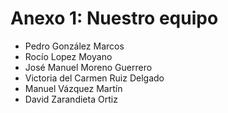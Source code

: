 # Anexo 1: Nuestro equipo

- Pedro González Marcos
- Rocío Lopez Moyano
- José Manuel Moreno Guerrero
- Victoria del Carmen Ruiz Delgado
- Manuel Vázquez Martín
- David Zarandieta Ortiz
